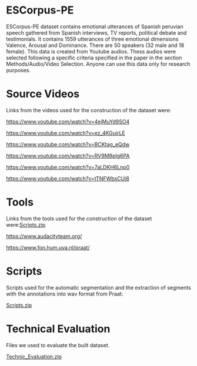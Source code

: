 # ESCorpus-PE
ESCorpus-PE dataset contains emotional utterances of Spanish peruvian speech gathered from Spanish interviews, TV reports, political debate and testimonials. It contains 1559 utterances of three emotional dimensions Valence, Arousal and Dominance. There are 50 speakers (32 male and 18 female).
This data is created from Youtube audios. Thess audios were selected following a specific criteria specified in the paper in the section Methods/Audio/Video Selection. Anyone can use this data only for research purposes.

# Source Videos
Links from the videos used for the construction of the dataset were:

https://www.youtube.com/watch?v=4ejMuYd9SO4

https://www.youtube.com/watch?v=ez_4KGuirLE

https://www.youtube.com/watch?v=BCKtag_eQdw

https://www.youtube.com/watch?v=RV9M8pIg6PA

https://www.youtube.com/watch?v=7aLDKH6Lnp0

https://www.youtube.com/watch?v=tTNFWbsCUi8


# Tools
Links from the tools used for the construction of the dataset were:[Scripts.zip](https://github.com/Alessandra-UNSA/ESCorpus-PE/files/7107336/Scripts.zip)

https://www.audacityteam.org/

https://www.fon.hum.uva.nl/praat/

# Scripts
Scripts used for the automatic segmentation and the extraction of segments with the annotations into wav format from Praat:

[Scripts.zip](https://github.com/Alessandra-UNSA/ESCorpus-PE/files/7107338/Scripts.zip)

# Technical Evaluation
Files we used to evaluate the built dataset.

[Technic_Evaluation.zip](https://github.com/Alessandra-UNSA/ESCorpus-PE/files/7107350/Technic_Evaluation.zip)
